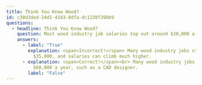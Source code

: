 ```yaml
---
title: Think You Know Wood?
id: c38d3ded-24d1-4103-8dfa-dc1238f39bb9
questions:
  - headline: Think You Know Wood?
    question: Most wood industry job salaries top out around $30,000 a year.
    answers:
      - label: "True"
        explanation: <span>Incorrect!</span> Many wood industry jobs start at over
          $35,000, and salaries can climb much higher.
      - explanation: <span>Correct!</span><br> Many wood industry jobs pay close to
          $60,000 a year, such as a CAD designer.
        label: "False"
---
```

